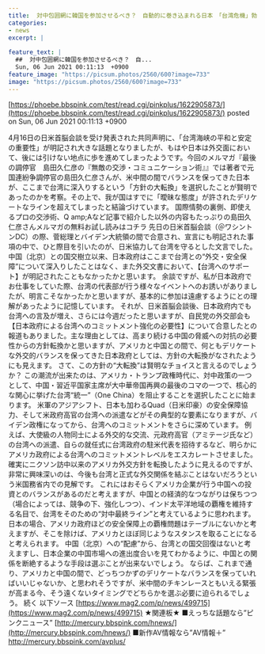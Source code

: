 ```yaml
---
title:  対中包囲網に韓国を参加させるべき？　自動的に巻き込まれる日本　「台湾危機」勃発で中国に攻撃される日本の都市名は？ 	
categories:
- news
excerpt: |
  
feature_text: |
  ##  対中包囲網に韓国を参加させるべき？　自...
  Sun, 06 Jun 2021 00:11:13  +0900
feature_image: "https://picsum.photos/2560/600?image=733"
image: "https://picsum.photos/2560/600?image=733"
---
```


[https://phoebe.bbspink.com/test/read.cgi/pinkplus/1622905873/](https://phoebe.bbspink.com/test/read.cgi/pinkplus/1622905873/)
posted on Sun, 06 Jun 2021 00:11:13  +0900

<!--more-->

4月16日の日米首脳会談を受け発表された共同声明に、「台湾海峡の平和と安定の重要性」が明記され大きな話題となりましたが、もはや日本は外交面において、後には引けない地点に歩を進めてしまったようです。今回のメルマガ『最後の調停官　島田久仁彦の『無敵の交渉・コミュニケーション術』』では著者で元国連紛争調停官の島田久仁彦さんが、米中間の間でバランスを保ってきた日本が、ここまで台湾に深入りするという「方針の大転換」を選択したことが賢明であったのかを考察。その上で、我が国はすでに「曖昧な態度」が許されたデリケートなラインを超えてしまったと結論づけています。 国際情勢の裏側、即使えるプロの交渉術、Q amp;Aなど記事で紹介した以外の内容もたっぷりの島田久仁彦さんメルマガの無料お試し読みはコチラ 先日の日米首脳会談（＠ワシントンDC）の際、菅総理とバイデン大統領の間で合意され、宣言にも明記された事項の中で、ひと際目を引いたのが、日米協力して台湾を守るとした文言でした。 中国（北京）との国交樹立以来、日本政府はここまで台湾との“外交・安全保障”について深入りしたことはなく、また外交文書において、【台湾へのサポート】が明記されたこともなかったかと思います。 余談ですが、私が日本政府でお仕事をしていた際、台湾の代表部が行う様々なイベントへのお誘いがありましたが、明言こそなかったかと思いますが、基本的に参加は遠慮するようにとの理解があったように記憶しています。 それが、日米首脳会談後、日本政府内でも台湾への言及が増え、さらには今週だったと思いますが、自民党の外交部会も【日本政府による台湾へのコミットメント強化の必要性】について合意したとの報道もありました。主な理由としては、高まり続ける中国の脅威への対抗の必要性からの方針転換かと思いますが、アメリカと中国との間で、何ともデリケートな外交的バランスを保ってきた日本政府としては、方針の大転換がなされたようにも見えます。 さて、この方針の“大転換”は賢明なチョイスと言えるのでしょうか？ この潮流が出来たのは、アメリカ・トランプ政権時代に、対中政策の一つとして、中国・習近平国家主席が大中華帝国再興の最後のコマの一つで、核心的な関心に挙げた台湾“統一”（One China）を阻止することを選択したことに始まります。 米軍のアジアシフト、日本も加わるQuad（日米印豪）の安全保障協力、そして米政府高官の台湾への派遣などがその典型的な要素になりますが、バイデン政権になってから、台湾へのコミットメントをさらに深めています。 例えば、大使級の人物同士による外交的な交流、元政府高官（アミテージ氏など）の台湾への派遣、自らの就任式に台湾政府の駐米代表を招待するなど、明らかにアメリカ政府による台湾へのコミットメントレベルをエスカレートさせました。 確実にニクソン訪中以来のアメリカ外交方針を転換したように見えるのですが、非常に興味深いのは、今後も台湾と正式な外交関係を結ぶことはないだろうという米国務省内での見解です。 これにはおそらくアメリカ企業が行う中国への投資とのバランスがあるのだと考えますが、中国との経済的なつながりは保ちつつ（場合によっては、競争の下、強化しつつ）、インド太平洋地域の覇権を維持する名目で、台湾をそのための“対中最終ライン”と考えているように思われます。 日本の場合、アメリカ政府ほどの安全保障上の覇権問題はテーブルにないかと考えますが、そこを除けば、アメリカとほぼ同じようなスタンスを取ることになると考えられます。 中国（北京）への“配慮”から、台湾との国交回復はないと考えますし、日本企業の中国市場への進出度合いを見てわかるように、中国との関係を断絶するような手段は選ぶことが出来ないでしょう。 ならば、これまで通り、アメリカと中国の間で、どっちつかずのデリケートなバランスを保っていればいいじゃないか、と思われそうですが、米中間のチキンレースともいえる緊張が高まる今、そう遠くないタイミングでどちらかを選ぶ必要に迫られるでしょう。 続く 以下ソース [https://www.mag2.com/p/news/499715](https://www.mag2.com/p/news/499715) ★関連板★ ■えっちな話題なら”ピンクニュース” [http://mercury.bbspink.com/hnews/](http://mercury.bbspink.com/hnews/) ■新作AV情報なら”AV情報＋” http://mercury.bbspink.com/avplus/
